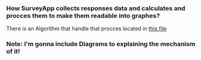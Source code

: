 ### How SurveyApp collects responses data and calculates and procces them to make them readable into graphes?

There is an Algorithm that handle that procces located in [this file](https://github.com/mouadTaoussi/survey-app/blob/master/Controllers/Questions.js#L136-L226)

### Note: I'm gonna include Diagrams to explaining the mechanism of it! 
